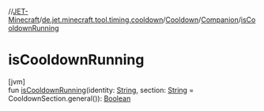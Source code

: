 //[JET-Minecraft](../../../../index.md)/[de.jet.minecraft.tool.timing.cooldown](../../index.md)/[Cooldown](../index.md)/[Companion](index.md)/[isCooldownRunning](is-cooldown-running.md)

# isCooldownRunning

[jvm]\
fun [isCooldownRunning](is-cooldown-running.md)(identity: [String](https://kotlinlang.org/api/latest/jvm/stdlib/kotlin/-string/index.html), section: [String](https://kotlinlang.org/api/latest/jvm/stdlib/kotlin/-string/index.html) = CooldownSection.general()): [Boolean](https://kotlinlang.org/api/latest/jvm/stdlib/kotlin/-boolean/index.html)
